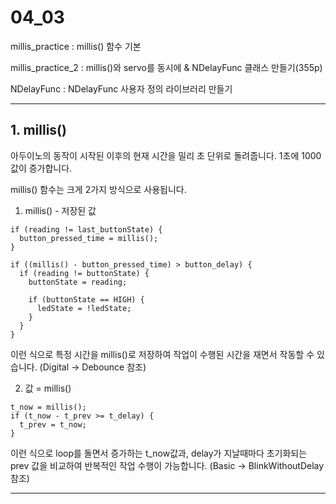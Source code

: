 # 04_03

millis_practice : millis() 함수 기본

millis_practice_2 : millis()와 servo를 동시에 & NDelayFunc 클래스 만들기(355p)

NDelayFunc : NDelayFunc 사용자 정의 라이브러리 만들기

<hr/>

## 1. millis()

아두이노의 동작이 시작된 이후의 현재 시간을 밀리 초 단위로 돌려줍니다. 1초에 1000값이 증가합니다.

millis() 함수는 크게 2가지 방식으로 사용됩니다.

1) millis() - 저장된 값

```
if (reading != last_buttonState) {
  button_pressed_time = millis();
}

if ((millis() - button_pressed_time) > button_delay) {
  if (reading != buttonState) {
    buttonState = reading;

    if (buttonState == HIGH) {
      ledState = !ledState;
    }
  }
}
```
이런 식으로 특정 시간을 millis()로 저장하여 작업이 수행된 시간을 재면서 작동할 수 있습니다.  (Digital -> Debounce 참조)

2) 값 = millis()

```
t_now = millis();
if (t_now - t_prev >= t_delay) {
  t_prev = t_now;
}
```
이런 식으로 loop를 돌면서 증가하는 t_now값과, delay가 지날때마다 초기화되는 prev 값을 비교하여 반복적인 작업 수행이 가능합니다.  (Basic -> BlinkWithoutDelay 참조)

<hr/>
